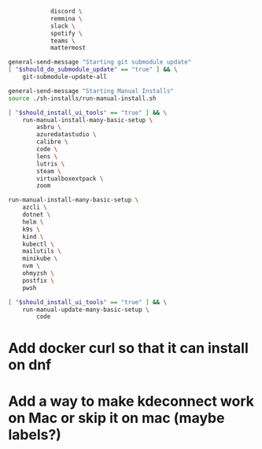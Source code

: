 ```bash
			discord \
			remmina \
			slack \
			spotify \
			teams \
            mattermost

general-send-message "Starting git submodule update"
[ "$should_do_submodule_update" == "true" ] && \
	git-submodule-update-all

general-send-message "Starting Manual Installs"
source ./sh-installs/run-manual-install.sh

[ "$should_install_ui_tools" == "true" ] && \
	run-manual-install-many-basic-setup \
		asbru \
		azuredatastudio \
		calibre \
		code \
		lens \
		lutris \
		steam \
		virtualboxextpack \
		zoom

run-manual-install-many-basic-setup \
	azcli \
	dotnet \
	helm \
	k9s \
	kind \
	kubectl \
	mailutils \
	minikube \
	nvm \
	ohmyzsh \
	postfix \
	pwsh

[ "$should_install_ui_tools" == "true" ] && \
	run-manual-update-many-basic-setup \
		code
```

# Add docker curl so that it can install on dnf
# Add a way to make kdeconnect work on Mac or skip it on mac (maybe labels?)
